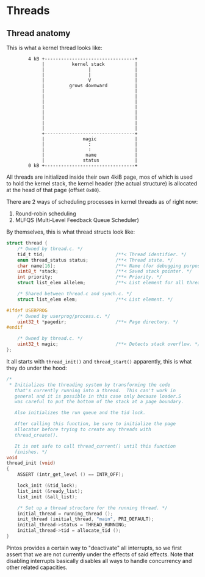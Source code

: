 # Threads

## Thread anatomy

This is what a kernel thread looks like:

```
        4 kB +---------------------------------+
             |          kernel stack           |
             |                |                |
             |                |                |
             |                V                |
             |         grows downward          |
             |                                 |
             |                                 |
             |                                 |
             |                                 |
             |                                 |
             |                                 |
             |                                 |
             |                                 |
             +---------------------------------+
             |              magic              |
             |                :                |
             |                :                |
             |               name              |
             |              status             |
        0 kB +---------------------------------+
```

All threads are initialized inside their own 4kiB page, mos of which is used to
hold the kernel stack, the kernel header (the actual structure) is allocated at
the head of that page (offset `0x00`).

There are 2 ways of scheduling processes in kernel threads as of right now:

1. Round-robin scheduling
1. MLFQS (Multi-Level Feedback Queue Scheduler)

By themselves, this is what thread structs look like:

``` c
struct thread {
    /* Owned by thread.c. */
    tid_t tid;                          /**< Thread identifier. */
    enum thread_status status;          /**< Thread state. */
    char name[16];                      /**< Name (for debugging purposes). */
    uint8_t *stack;                     /**< Saved stack pointer. */
    int priority;                       /**< Priority. */
    struct list_elem allelem;           /**< List element for all threads list. */

    /* Shared between thread.c and synch.c. */
    struct list_elem elem;              /**< List element. */

#ifdef USERPROG
    /* Owned by userprog/process.c. */
    uint32_t *pagedir;                  /**< Page directory. */
#endif

    /* Owned by thread.c. */
    uint32_t magic;                     /**< Detects stack overflow. */
};
```

It all starts with `thread_init()` and `thread_start()` apparently, this is what
they do under the hood:

```c
/*
 * Initializes the threading system by transforming the code
   that's currently running into a thread.  This can't work in
   general and it is possible in this case only because loader.S
   was careful to put the bottom of the stack at a page boundary.

   Also initializes the run queue and the tid lock.

   After calling this function, be sure to initialize the page
   allocator before trying to create any threads with
   thread_create().

   It is not safe to call thread_current() until this function
   finishes. */
void
thread_init (void)
{
    ASSERT (intr_get_level () == INTR_OFF);

    lock_init (&tid_lock);
    list_init (&ready_list);
    list_init (&all_list);

    /* Set up a thread structure for the running thread. */
    initial_thread = running_thread ();
    init_thread (initial_thread, "main", PRI_DEFAULT);
    initial_thread->status = THREAD_RUNNING;
    initial_thread->tid = allocate_tid ();
}
```

Pintos provides a certain way to "deactivate" all interrupts, so we first assert
that we are not currently under the effects of said effects. Note that disabling
interrupts basically disables all ways to handle concurrency and other related
capacities.



